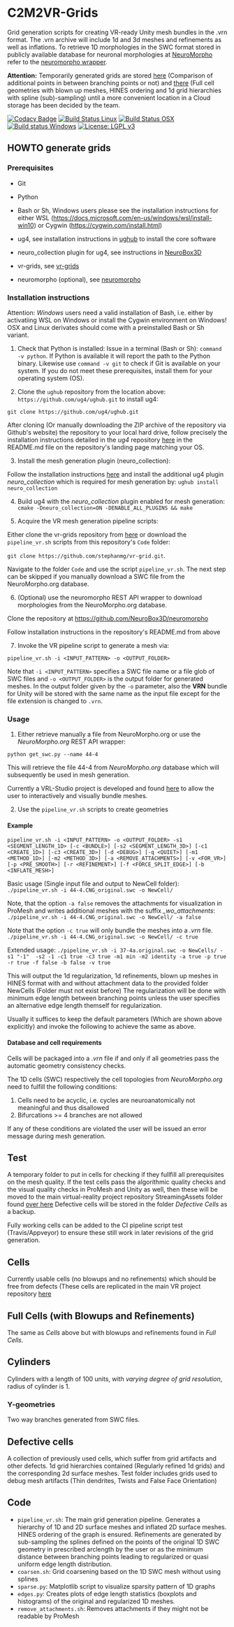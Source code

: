 # C2M2VR-Grids 
Grid generation scripts for creating VR-ready Unity mesh bundles in the .vrn format. The .vrn archive will include 1d and 3d meshes and refinements as well as inflations.
To retrieve 1D morphologies in the SWC format stored in publicly available database for neuronal morphologies at 
[NeuroMorpho](http://neuromorpho.org) refer to the [neuromorpho wrapper](https://github.com/NeuroBox3D/neuromorpho/).

<strong>Attention:</strong> Temporarily generated grids are stored
 [here](https://temple.app.box.com/folder/116445648846) (Comparison of additional points in between branching points or not) and 
[there](https://temple.app.box.com/folder/116203752704) (Full cell geometries with blown up meshes, HINES ordering and 1d grid hierarchies with spline (sub)-sampling)
until a more convenient location in a Cloud storage has been decided by the team.

[![Codacy Badge](https://api.codacy.com/project/badge/Grade/716dbe2190f14dd1a636aaddeefb18ce)](https://app.codacy.com/manual/stephan_5/vr-grids?utm_source=github.com&utm_medium=referral&utm_content=stephanmg/vr-grids&utm_campaign=Badge_Grade_Dashboard)
[![Build Status Linux](https://travis-ci.org/stephanmg/vr-grids.svg?branch=development)](https://travis-ci.org/stephanmg/vr-grids)
[![Build Status OSX](https://travis-ci.org/stephanmg/vr-grids.svg?branch=development)](https://travis-ci.org/stephanmg/vr-grids)
[![Build status Windows](https://ci.appveyor.com/api/projects/status/5h2sb2s05auy13uc?svg=true)](https://ci.appveyor.com/project/stephanmg/vr-grids)
[![License: LGPL v3](https://img.shields.io/badge/License-LGPL%20v3-blue.svg)](https://www.gnu.org/licenses/lgpl-3.0)

## HOWTO generate grids

### Prerequisites
- Git
- Python
- Bash or Sh, Windows users please see the installation instructions for either WSL (https://docs.microsoft.com/en-us/windows/wsl/install-win10) or Cygwin (https://cygwin.com/install.html)
- ug4, see installation instructions in [ughub](https://github.com/ug4/ughub) to install the core software
- neuro_collection plugin for ug4, see instructions in [NeuroBox3D](https://github.com/NeuroBox3D/neuro_collection)

- vr-grids, see [vr-grids](https://github.com/stephanmg/vr-grids) 
- neuromorpho (optional), see [neuromorpho](https://github.com/NeuroBox3D/neuromorpho)

### Installation instructions

Attention: _Windows_ users need a valid installation of Bash, i.e. either by activatiing WSL on Windows or install the Cygwin environment on Windows! OSX and Linux derivates should come with a preinstalled Bash or Sh variant. 

1. Check that Python is installed:
Issue in a terminal (Bash or Sh): `command -v python`. If Python is available it will report the path to the Python binary. Likewise use `command -v git` to check if Git is available on your system. If you do not meet these prerequisites, install them for your operating system (OS).

2. Clone the `ughub` repository from the location above: `https://github.com/ug4/ughub.git` to install ug4:

`git clone https://github.com/ug4/ughub.git`

After cloning (Or manually downloading the ZIP archive of the repository via Github's website) the repository to your local hard drive, follow precisely the installation instructions detailed in the *ug4* repository [here](https://github.com/ug4/ughub) in the README.md file on the repository's landing page matching your OS.

3. Install the mesh generation plugin (neuro_collection):

Follow the installation instructions [here](https://github.com/ug4/ughub) and install the additional ug4 plugin *neuro_collection* which is required for mesh generation by:
`ughub install neuro_collection`

4. Build ug4 with the *neuro_collection* plugin enabled for mesh generation:
`cmake -Dneuro_collection=ON -DENABLE_ALL_PLUGINS
&& make
`

5. Acquire the VR mesh generation pipeline scripts: 

Either clone the vr-grids repository from [here](https://github.com/stephanmg/vr-grids) or download the `pipeline_vr.sh` scripts from this repository's `Code` folder:

`git clone https://github.com/stephanmg/vr-grid.git`.

Navigate to the folder `Code` and use the script `pipeline_vr.sh`. The next step can be skipped if you manually download a SWC file from the NeuroMorpho.org database.

6. (Optional) use the neuromorpho REST API wrapper to download morphologies from the NeuroMorpho.org database.

Clone the repository at https://github.com/NeuroBox3D/neuromorpho

Follow installation instructions in the repository's README.md from above

7. Invoke the VR pipeline script to generate a mesh via:

`pipeline_vr.sh -i <INPUT_PATTERN> -o <OUTPUT_FOLDER>`

Note that `-i <INPUT_PATTERN>` specifies a SWC file name or a file glob of SWC files and `-o <OUTPUT_FOLDER>` is the output folder for generated meshes. 
In the output folder given by the `-o` parameter, also the **VRN** bundle for Unity will be stored with the same name as the input file except for the file extension is changed to `.vrn`.

### Usage 

1. Either retrieve manually a file from NeuroMorpho.org or use the *NeuroMorpho.org* REST API wrapper:

`python get_swc.py --name 44-4`

This will retrieve the file 44-4 from *NeuroMorpho.org* database which will subsequently be used in mesh generation.

Currently a VRL-Studio project is developed and found [here](https://github.com/c2m2/VRL-VRN-Generator) to allow the user to interactively and visually bundle meshes.

2. Use the `pipeline_vr.sh` scripts to create geometries

#### Example
`pipeline_vr.sh -i <INPUT_PATTERN> -o <OUTPUT_FOLDER> -s1 <SEGMENT_LENGTH_1D> [-c <BUNDLE>]
			 [-s2 <SEGMENT_LENGTH_3D>] [-c1 <CREATE_1D>] [-c3 <CREATE_3D>] [-d <DEBUG>] [-q <QUIET>]
			 [-m1 <METHOD_1D>] [-m2 <METHOD_3D>] [-a <REMOVE_ATTACHMENTS>] [-v <FOR_VR>]
			 [-p <PRE_SMOOTH>] [-r <REFINEMENT>] [-f <FORCE_SPLIT_EDGE>] [-b <INFLATE_MESH>]`

Basic usage (Single input file and output to NewCell folder):
`./pipeline_vr.sh -i 44-4.CNG_original.swc -o NewCell/`

Note, that the option `-a false` removes the attachments for visualization in ProMesh 
and writes additional meshes with the suffix *_wo_attachments*:
`./pipeline_vr.sh -i 44-4.CNG_original.swc -o NewCell/ -a false`

Note that the option `-c true` will only bundle the meshes into a *.vrn* file.
`./pipeline_vr.sh -i 44-4.CNG_original.swc -o NewCell/ -c true`

Extended usage:
`./pipeline_vr.sh -i 37-4a.original.swc -o NewCells/ -s1 "-1"  -s2 -1 -c1 true -c3 true -m1 min -m2 identity -a true -p true -r true -f false -b false -v true`

This will output the 1d regularization, 1d refinements, blown up meshes in HINES format 
with and without attachment data to the provided folder NewCells (Folder must not 
exist before) The regularization will be done with minimum edge length between 
branching points unless the user specifies an alternative edge length themself
for regularization.

Usually it suffices to keep the default parameters (Which are shown above explicitly) and invoke the following to achieve the same as above.


#### Database and cell requirements
Cells will be packaged into a *.vrn* file if and only if all geometries pass the automatic geometry consistency checks.

The 1D cells (SWC) respectively the cell topologies from *NeuroMorpho.org* need to fulfill the following conditions:
1. Cells need to be acyclic, i.e. cycles are neuroanatomically not meaningful and thus disallowed
2. Bifurcations >= 4 branches are not allowed

If any of these conditions are violated the user will be issued an error message during mesh generation.

## Test
A temporary folder to put in cells for checking if they fullfill all prerequisites on the mesh quality.
 If the test cells pass the algorithmic quality checks and the visual quality checks in ProMesh and Unity as well, 
then these will be moved to the main virtual-reality project repository StreamingAssets folder found
 [over here](https://github.com/c2m2/virtual-reality/tree/development/Assets/StreamingAssets/NeuronalDynamics)
Defective cells will be stored in the folder *Defective Cells* as a backup.

Fully working cells can be added to the CI pipeline script test (Travis/Appveyor) to ensure these still work in later revisions of the grid generation.

## Cells 
Currently usable cells (no blowups and no refinements) which should be free from defects
 (These cells are replicated in the main VR project repository 
[here](https://github.com/c2m2/virtual-reality/tree/development/Assets/StreamingAssets/NeuronalDynamics)

## Full Cells (with Blowups and Refinements)
The same as *Cells* above but with blowups and refinements found in *Full Cells*.

## Cylinders 
Cylinders with a length of 100 units, with *varying degree of grid resolution*, radius of cylinder is 1.

### Y-geometries
Two way branches generated from SWC files.

## Defective cells
A collection of previously used cells, which suffer from grid artifacts and other defects. 1d grid hierarchies
contained (Regularly refined 1d grids) and the corresponding 2d surface meshes. Test folder includes grids
used to debug mesh artifacts (Thin dendrites, Twists and False Face Orientation)

## Code
- `pipeline_vr.sh`: The main grid generation pipeline. Generates a hierarchy of 1D
 and 2D surface meshes and inflated 2D surface meshes. HINES ordering of the graph
is ensured. Refinements are generated by sub-sampling the splines defined on the 
points of the original 1D SWC geometry in prescribed arclength by the user or as
the minimum distance between branching points leading to regularized or quasi 
uniform edge length distribution.
- `coarsen.sh`: Grid coarsening based on the 1D SWC mesh without using splines
- `sparse.py`: Matplotlib script to visualize sparsity pattern of 1D graphs
- `edges.py`: Creates plots of edge length statistics (boxplots and histograms)
of the original and regularized 1D meshes.
- `remove_attachments.sh`: Removes attachments if they might not be readable by ProMesh

